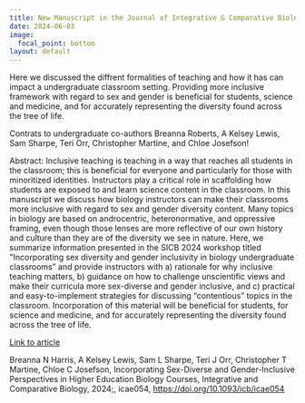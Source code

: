 ```yaml
---
title: New Manuscript in the Journal of Integrative & Comparative Biology!
date: 2024-06-03
image:
  focal_point: bottom
layout: default
---
```

Here we discussed the diffrent formalities of teaching and how it has can impact a undergraduate classroom setting. Providing more inclusive framework with regard to sex and gender is beneficial for students, science and medicine, and for accurately representing the diversity found across the tree of life.
<!--more-->

Contrats to undergraduate co-authors Breanna Roberts, A Kelsey Lewis, Sam Sharpe, Teri Orr, Christopher Martine, and Chloe Josefson!

Abstract: 
Inclusive teaching is teaching in a way that reaches all students in the classroom; this is beneficial for everyone and particularly for those with minoritized identities. Instructors play a critical role in scaffolding how students are exposed to and learn science content in the classroom. In this manuscript we discuss how biology instructors can make their classrooms more inclusive with regard to sex and gender diversity content. Many topics in biology are based on androcentric, heteronormative, and oppressive framing, even though those lenses are more reflective of our own history and culture than they are of the diversity we see in nature. Here, we summarize information presented in the SICB 2024 workshop titled "Incorporating sex diversity and gender inclusivity in biology undergraduate classrooms” and provide instructors with a) rationale for why inclusive teaching matters, b) guidance on how to challenge unscientific views and make their curricula more sex-diverse and gender inclusive, and c) practical and easy-to-implement strategies for discussing “contentious” topics in the classroom. Incorporation of this material will be beneficial for students, for science and medicine, and for accurately representing the diversity found across the tree of life.

[Link to article](https://academic.oup.com/icb/advance-article-abstract/doi/10.1093/icb/icae054/7687154?redirectedFrom=PDF)

Breanna N Harris, A Kelsey Lewis, Sam L Sharpe, Teri J Orr, Christopher T Martine, Chloe C Josefson, Incorporating Sex-Diverse and Gender-Inclusive Perspectives in Higher Education Biology Courses, Integrative and Comparative Biology, 2024;, icae054, https://doi.org/10.1093/icb/icae054



